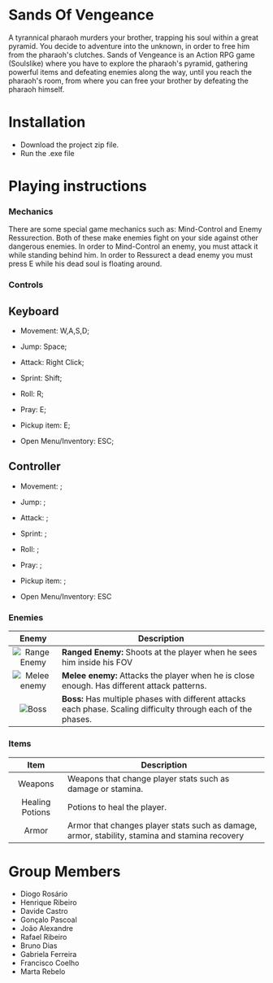 
# Sands Of Vengeance

A tyrannical pharaoh murders your brother, trapping his soul within a great
pyramid. You decide to adventure into the unknown, in order to free him from the pharaoh's clutches. Sands of Vengeance is an Action RPG game (Soulslike) where you have to explore the pharaoh's pyramid, gathering powerful items and defeating enemies along the way, until you reach the pharaoh's room, from where you can free your brother by defeating the pharaoh himself.

# Installation

- Download the project zip file.
- Run the .exe file


# Playing instructions

### Mechanics

There are some special game mechanics such as: Mind-Control and Enemy Ressurection. Both of these make enemies fight on your side against other dangerous enemies. In order to Mind-Control an enemy, you must attack it while standing behind him. In order to Ressurect a dead enemy you must press E while his dead soul is floating around.

### Controls

## Keyboard

- Movement: W,A,S,D;

- Jump: Space;

- Attack: Right Click;

- Sprint: Shift;

- Roll: R;

- Pray: E; 

- Pickup item: E;

- Open Menu/Inventory: ESC; 

## Controller

- Movement: ;

- Jump: ;

- Attack: ;

- Sprint: ;

- Roll: ;

- Pray: ; 

- Pickup item: ;

- Open Menu/Inventory: ESC

### Enemies

|                    Enemy                    | Description                                                                                                                                                                                             |
| :------------------------------------------------: | ------------------------------------------------------------------------------------------------------------------------------------------------------------------------------------------------------- |
| ![Range Enemy](Images/ranged.png) | **Ranged Enemy:** Shoots at the player when he sees him inside his FOV |
|    ![Melee enemy](Images/melee.png)     | **Melee enemy:** Attacks the player when he is close enough. Has different attack patterns.                                       |
|   ![Boss](Images/boss.png)   | **Boss:** Has multiple phases with different attacks each phase. Scaling difficulty through each of the phases.                                                                                                                 |

### Items

|                   Item                     | Description                                                                                                                                                                                                                 |
| :----------------------------------------------------: | --------------------------------------------------------------------------------------------------------------------------------------------------------------------------------------------------------------------------- |
|       Weapons        | Weapons that change player stats such as damage or stamina.                                                                                                                                                   |
|        Healing Potions         | Potions to heal the player.                                                                                                                                                     |
|         Armor          | Armor that changes player stats such as damage, armor, stability,  stamina and stamina recovery                                                                                                                                                            |


# Group Members

- Diogo Rosário 
- Henrique Ribeiro
- Davide Castro
- Gonçalo Pascoal
- João Alexandre
- Rafael Ribeiro
- Bruno Dias
- Gabriela Ferreira
- Francisco Coelho
- Marta Rebelo
